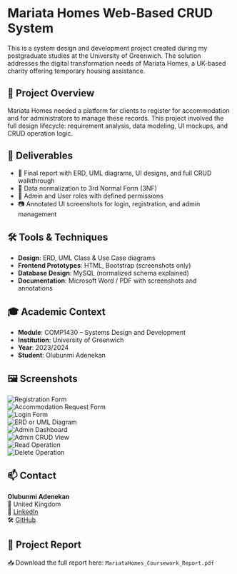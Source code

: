 
# Mariata Homes Web-Based CRUD System

This is a system design and development project created during my postgraduate studies at the University of Greenwich. The solution addresses the digital transformation needs of Mariata Homes, a UK-based charity offering temporary housing assistance.

## 🧠 Project Overview

Mariata Homes needed a platform for clients to register for accommodation and for administrators to manage these records. This project involved the full design lifecycle: requirement analysis, data modeling, UI mockups, and CRUD operation logic.

## 🧱 Deliverables

- 📄 Final report with ERD, UML diagrams, UI designs, and full CRUD walkthrough
- 🧩 Data normalization to 3rd Normal Form (3NF)
- 🔐 Admin and User roles with defined permissions
- 📷 Annotated UI screenshots for login, registration, and admin management

## 🛠 Tools & Techniques

- **Design**: ERD, UML Class & Use Case diagrams
- **Frontend Prototypes**: HTML, Bootstrap (screenshots only)
- **Database Design**: MySQL (normalized schema explained)
- **Documentation**: Microsoft Word / PDF with screenshots and annotations

## 🎓 Academic Context

- **Module**: COMP1430 – Systems Design and Development  
- **Institution**: University of Greenwich  
- **Year**: 2023/2024  
- **Student**: Olubunmi Adenekan

## 🖼 Screenshots

![Registration Form](Images/mariata_page_10.png)  
![Accommodation Request Form](Images/mariata_page_11.png)  
![Login Form](Images/mariata_page_12.png)  
![ERD or UML Diagram](Images/mariata_page_14.png)  
![Admin Dashboard](Images/mariata_page_17.png)  
![Admin CRUD View](Images/mariata_page_18.png)  
![Read Operation](Images/mariata_page_19.png)  
![Delete Operation](Images/mariata_page_20.png)

## 📫 Contact

**Olubunmi Adenekan**  
📍 United Kingdom  
🔗 [LinkedIn](https://www.linkedin.com/in/olubunmi-adenekan-b231847a/)  
🛠 [GitHub](https://github.com/Ajany47)

## 📎 Project Report

📥 Download the full report here: `MariataHomes_Coursework_Report.pdf`
